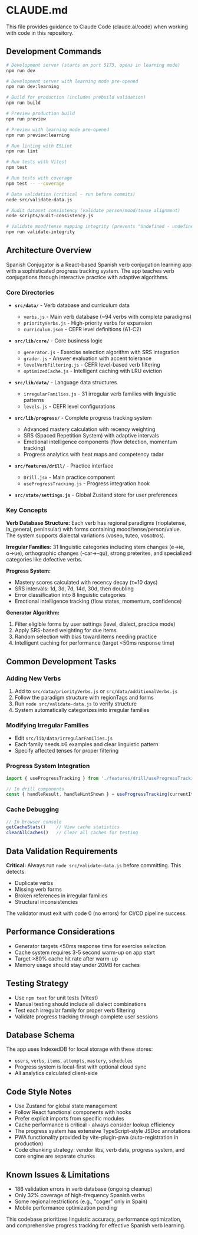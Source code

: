 # CLAUDE.md

This file provides guidance to Claude Code (claude.ai/code) when working with code in this repository.

## Development Commands

```bash
# Development server (starts on port 5173, opens in learning mode)
npm run dev

# Development server with learning mode pre-opened
npm run dev:learning

# Build for production (includes prebuild validation)
npm run build

# Preview production build
npm run preview

# Preview with learning mode pre-opened
npm run preview:learning

# Run linting with ESLint
npm run lint

# Run tests with Vitest
npm test

# Run tests with coverage
npm test -- --coverage

# Data validation (critical - run before commits)
node src/validate-data.js

# Audit dataset consistency (validate person/mood/tense alignment)
node scripts/audit-consistency.js

# Validate mood/tense mapping integrity (prevents "Undefined - undefined" bugs)
npm run validate-integrity
```

## Architecture Overview

Spanish Conjugator is a React-based Spanish verb conjugation learning app with a sophisticated progress tracking system. The app teaches verb conjugations through interactive practice with adaptive algorithms.

### Core Directories

- **`src/data/`** - Verb database and curriculum data
  - `verbs.js` - Main verb database (~94 verbs with complete paradigms)
  - `priorityVerbs.js` - High-priority verbs for expansion
  - `curriculum.json` - CEFR level definitions (A1-C2)

- **`src/lib/core/`** - Core business logic
  - `generator.js` - Exercise selection algorithm with SRS integration
  - `grader.js` - Answer evaluation with accent tolerance
  - `levelVerbFiltering.js` - CEFR level-based verb filtering
  - `optimizedCache.js` - Intelligent caching with LRU eviction

- **`src/lib/data/`** - Language data structures
  - `irregularFamilies.js` - 31 irregular verb families with linguistic patterns
  - `levels.js` - CEFR level configurations

- **`src/lib/progress/`** - Complete progress tracking system
  - Advanced mastery calculation with recency weighting
  - SRS (Spaced Repetition System) with adaptive intervals
  - Emotional intelligence components (flow detection, momentum tracking)
  - Progress analytics with heat maps and competency radar

- **`src/features/drill/`** - Practice interface
  - `Drill.jsx` - Main practice component
  - `useProgressTracking.js` - Progress integration hook

- **`src/state/settings.js`** - Global Zustand store for user preferences

### Key Concepts

**Verb Database Structure:**
Each verb has regional paradigms (rioplatense, la_general, peninsular) with forms containing mood/tense/person/value. The system supports dialectal variations (voseo, tuteo, vosotros).

**Irregular Families:**
31 linguistic categories including stem changes (e→ie, o→ue), orthographic changes (-car→-qu), strong preterites, and specialized categories like defective verbs.

**Progress System:**
- Mastery scores calculated with recency decay (τ=10 days)
- SRS intervals: 1d, 3d, 7d, 14d, 30d, then doubling
- Error classification into 8 linguistic categories
- Emotional intelligence tracking (flow states, momentum, confidence)

**Generator Algorithm:**
1. Filter eligible forms by user settings (level, dialect, practice mode)
2. Apply SRS-based weighting for due items
3. Random selection with bias toward items needing practice
4. Intelligent caching for performance (target <50ms response time)

## Common Development Tasks

### Adding New Verbs
1. Add to `src/data/priorityVerbs.js` or `src/data/additionalVerbs.js`
2. Follow the paradigm structure with regionTags and forms
3. Run `node src/validate-data.js` to verify structure
4. System automatically categorizes into irregular families

### Modifying Irregular Families
- Edit `src/lib/data/irregularFamilies.js`
- Each family needs ≥6 examples and clear linguistic pattern
- Specify affected tenses for proper filtering

### Progress System Integration
```javascript
import { useProgressTracking } from './features/drill/useProgressTracking.js'

// In drill components
const { handleResult, handleHintShown } = useProgressTracking(currentItem, onResult)
```

### Cache Debugging
```javascript
// In browser console
getCacheStats()    // View cache statistics
clearAllCaches()   // Clear all caches for testing
```

## Data Validation Requirements

**Critical:** Always run `node src/validate-data.js` before committing. This detects:
- Duplicate verbs
- Missing verb forms
- Broken references in irregular families
- Structural inconsistencies

The validator must exit with code 0 (no errors) for CI/CD pipeline success.

## Performance Considerations

- Generator targets <50ms response time for exercise selection
- Cache system requires 3-5 second warm-up on app start
- Target >80% cache hit rate after warm-up
- Memory usage should stay under 20MB for caches

## Testing Strategy

- Use `npm test` for unit tests (Vitest)
- Manual testing should include all dialect combinations
- Test each irregular family for proper verb filtering
- Validate progress tracking through complete user sessions

## Database Schema

The app uses IndexedDB for local storage with these stores:
- `users`, `verbs`, `items`, `attempts`, `mastery`, `schedules`
- Progress system is local-first with optional cloud sync
- All analytics calculated client-side

## Code Style Notes

- Use Zustand for global state management
- Follow React functional components with hooks
- Prefer explicit imports from specific modules
- Cache performance is critical - always consider lookup efficiency
- The progress system has extensive TypeScript-style JSDoc annotations
- PWA functionality provided by vite-plugin-pwa (auto-registration in production)
- Code chunking strategy: vendor libs, verb data, progress system, and core engine are separate chunks

## Known Issues & Limitations

- 186 validation errors in verb database (ongoing cleanup)
- Only 32% coverage of high-frequency Spanish verbs
- Some regional restrictions (e.g., "coger" only in Spain)
- Mobile performance optimization pending

This codebase prioritizes linguistic accuracy, performance optimization, and comprehensive progress tracking for effective Spanish verb learning.